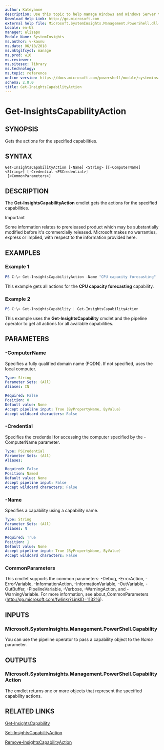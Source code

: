 ```yaml
---
author: Kateyanne
description: Use this topic to help manage Windows and Windows Server technologies with Windows PowerShell.
Download Help Link: http://go.microsoft.com
external help file: Microsoft.SystemInsights.Management.PowerShell.dll-help.xml
Locale: en-US
manager: elizapo
Module Name: SystemInsights
ms.author: v-kaunu
ms.date: 06/18/2018
ms.mktglfcycl: manage
ms.prod: w10
ms.reviewer:
ms.sitesec: library
ms.technology:
ms.topic: reference
online version: https://docs.microsoft.com/powershell/module/systeminsights/get-insightscapabilityaction?view=windowsserver2019-ps&wt.mc_id=ps-gethelp
schema: 2.0.0
title: Get-InsightsCapabilityAction
---
```


# Get-InsightsCapabilityAction

## SYNOPSIS
Gets the actions for the specified capabilities.

## SYNTAX

```
Get-InsightsCapabilityAction [-Name] <String> [[-ComputerName] <String>] [-Credential <PSCredential>]
 [<CommonParameters>]
```

## DESCRIPTION
The **Get-InsightsCapabilityAction** cmdlet gets the actions for the specified capabilities.

>[!IMPORTANT]
>Some information relates to prereleased product which may be substantially modified before it's commercially released. Microsoft makes no warranties, express or implied, with respect to the information provided here.

## EXAMPLES

### Example 1
```powershell
PS C:\> Get-InsightsCapabilityAction -Name "CPU capacity forecasting"
```

This example gets all actions for the **CPU capacity forecasting** capability.

### Example 2
```powershell
PS C:\> Get-InsightsCapability | Get-InsightsCapabilityAction
```

This example uses the **Get-InsightsCapability** cmdlet and the pipeline operator to get all actions for all available capabilities.

## PARAMETERS

### -ComputerName
Specifies a fully qualified domain name (FQDN). If not specified, uses the local computer.

```yaml
Type: String
Parameter Sets: (All)
Aliases: CN

Required: False
Position: 0
Default value: None
Accept pipeline input: True (ByPropertyName, ByValue)
Accept wildcard characters: False
```

### -Credential
Specifies the credential for accessing the computer specified by the -ComputerName parameter.

```yaml
Type: PSCredential
Parameter Sets: (All)
Aliases:

Required: False
Position: Named
Default value: None
Accept pipeline input: False
Accept wildcard characters: False
```

### -Name
Specifies a capability using a capability name.

```yaml
Type: String
Parameter Sets: (All)
Aliases: N

Required: True
Position: 1
Default value: None
Accept pipeline input: True (ByPropertyName, ByValue)
Accept wildcard characters: False
```

### CommonParameters
This cmdlet supports the common parameters: -Debug, -ErrorAction, -ErrorVariable, -InformationAction, -InformationVariable, -OutVariable, -OutBuffer, -PipelineVariable, -Verbose, -WarningAction, and -WarningVariable.
For more information, see about_CommonParameters (http://go.microsoft.com/fwlink/?LinkID=113216).

## INPUTS

### Microsoft.SystemInsights.Management.PowerShell.Capability

You can use the pipeline operator to pass a capability object to the *Name* parameter.

## OUTPUTS

### Microsoft.SystemInsights.Management.PowerShell.CapabilityAction

The cmdlet returns one or more objects that represent the specified capability actions.

## RELATED LINKS
[Get-InsightsCapability](get-insightscapability.md)

[Set-InsightsCapabilityAction](set-insightscapabilityaction.md)

[Remove-InsightsCapabilityAction](remove-insightscapabilityaction.md)
